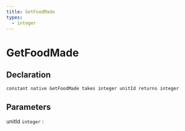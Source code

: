 ```yaml
---
title: GetFoodMade
types:
  - integer
---
```


# GetFoodMade

## Declaration

```jass
constant native GetFoodMade takes integer unitId returns integer
```

## Parameters
unitId `integer`
: 
